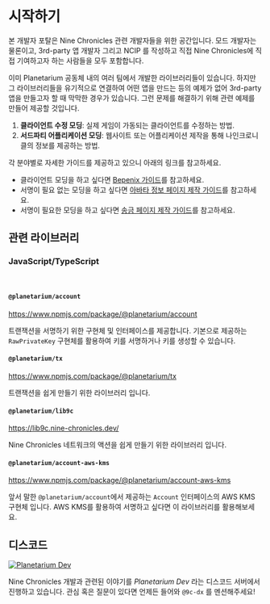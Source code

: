 # 시작하기

본 개발자 포탈은 Nine Chronicles 관련 개발자들을 위한 공간입니다. 모드 개발자는 물론이고, 3rd-party 앱 개발자 그리고 NCIP 를 작성하고 직접 Nine Chronicles에 직접 기여하고자 하는 사람들을 모두 포함합니다.

이미 Planetarium 공동체 내의 여러 팀에서 개발한 라이브러리들이 있습니다. 하지만 그 라이브러리들을 유기적으로 연결하여 어떤 앱을 만드는 등의 예제가 없어 3rd-party 앱을 만들고자 할 때 막막한 경우가 있습니다. 그런 문제를 해결하기 위해 관련 예제를 만들어 제공할 것입니다.

1. **클라이언트 수정 모딩**: 실제 게임이 가동되는 클라이언트를 수정하는 방법.
2. **서드파티 어플리케이션 모딩**: 웹사이트 또는 어플리케이션 제작을 통해 나인크로니클의 정보를 제공하는 방법.

각 분야별로 자세한 가이드를 제공하고 있으니 아래의 링크를 참고하세요.

- 클라이언트 모딩을 하고 싶다면 [Bepenix 가이드](./guide/bepinex-guide.md)를 참고하세요.
- 서명이 필요 없는 모딩을 하고 싶다면 [아바타 정보 페이지 제작 가이드](./guide/avatar-information-dapp-guide.md)를 참고하세요.
- 서명이 필요한 모딩을 하고 싶다면 [송금 페이지 제작 가이드](./guide/transfer-ncg-with-chrono.md)를 참고하세요.

## 관련 라이브러리

### JavaScript/TypeScript

<br/>

#### `@planetarium/account`

https://www.npmjs.com/package/@planetarium/account

트랜잭션을 서명하기 위한 구현체 및 인터페이스를 제공합니다. 기본으로 제공하는 `RawPrivateKey` 구현체를 활용하여 키를 서명하거나 키를 생성할 수 있습니다.

#### `@planetarium/tx`

https://www.npmjs.com/package/@planetarium/tx

트랜잭션을 쉽게 만들기 위한 라이브러리 입니다.

#### `@planetarium/lib9c`

https://lib9c.nine-chronicles.dev/

Nine Chronicles 네트워크의 액션을 쉽게 만들기 위한 라이브러리 입니다.

#### `@planetarium/account-aws-kms`

https://www.npmjs.com/package/@planetarium/account-aws-kms

앞서 말한 `@planetarium/account`에서 제공하는 `Account` 인터페이스의 AWS KMS 구현체 입니다. AWS KMS를 활용하여 서명하고 싶다면 이 라이브러리를 활용해보세요.

## 디스코드

[![Planetarium Dev][planetarium-dev-badge]][planetarium-dev-invite-link]

Nine Chronicles 개발과 관련된 이야기를 *Planetarium Dev* 라는 디스코드 서버에서 진행하고 있습니다. 관심 혹은 질문이 있다면 언제든 들어와 `@9c-dx` 를 멘션해주세요!

[planetarium-dev-badge]: https://img.shields.io/discord/928926944937013338?color=6278DA&label=Planetarium-dev&logo=discord&logoColor=white
[planetarium-dev-invite-link]: https://discord.com/invite/RYJDyFRYY7
